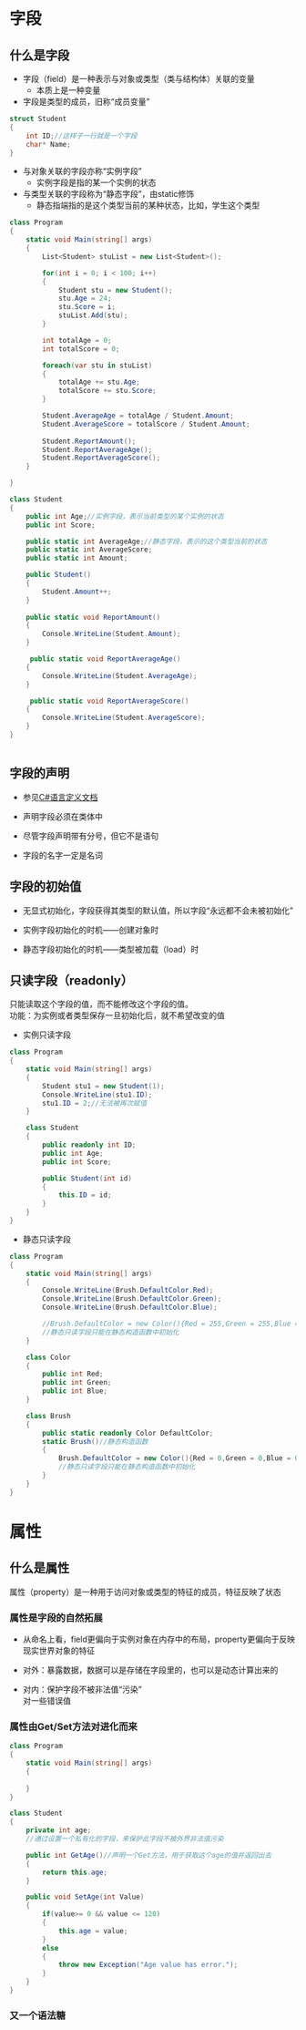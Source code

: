 # 字段  
## 什么是字段  
* 字段（field）是一种表示与对象或类型（类与结构体）关联的变量
    * 本质上是一种变量
* 字段是类型的成员，旧称“成员变量”
```c
struct Student
{
    int ID;//这样子一行就是一个字段
    char* Name;
}
```

* 与对象关联的字段亦称“实例字段”
    * 实例字段是指的某一个实例的状态
* 与类型关联的字段称为“静态字段”，由static修饰
    * 静态指端指的是这个类型当前的某种状态，比如，学生这个类型
```cs 
class Program
{
    static void Main(string[] args)
    {
        List<Student> stuList = new List<Student>();

        for(int i = 0; i < 100; i++)
        {
            Student stu = new Student();
            stu.Age = 24;
            stu.Score = i;
            stuList.Add(stu);
        }

        int totalAge = 0;
        int totalScore = 0;

        foreach(var stu in stuList)
        {
            totalAge += stu.Age;
            totalScore += stu.Score;
        }

        Student.AverageAge = totalAge / Student.Amount;
        Student.AverageScore = totalScore / Student.Amount;
        
        Student.ReportAmount();
        Student.ReportAverageAge();
        Student.ReportAverageScore();
    }

}

class Student
{
    public int Age;//实例字段，表示当前类型的某个实例的状态
    public int Score;

    public static int AverageAge;//静态字段，表示的这个类型当前的状态
    public static int AverageScore;
    public static int Amount;

    public Student()
    {
        Student.Amount++;
    }
    
    public static void ReportAmount()
    {
        Console.WriteLine(Student.Amount);
    }

     public static void ReportAverageAge()
    {
        Console.WriteLine(Student.AverageAge);
    }

     public static void ReportAverageScore()
    {
        Console.WriteLine(Student.AverageScore);
    }
}



```
## 字段的声明  
* 参见[C#语言定义文档](https://docs.microsoft.com/zh-cn/dotnet/csharp/programming-guide/classes-and-structs/fields)

* 声明字段必须在类体中

* 尽管字段声明带有分号，但它不是语句

* 字段的名字一定是名词

## 字段的初始值
* 无显式初始化，字段获得其类型的默认值，所以字段“永远都不会未被初始化”

* 实例字段初始化的时机——创建对象时

* 静态字段初始化的时机——类型被加载（load）时

## 只读字段（readonly）
只能读取这个字段的值，而不能修改这个字段的值。   
功能：为实例或者类型保存一旦初始化后，就不希望改变的值

* 实例只读字段
```cs
class Program
{
    static void Main(string[] args)
    {
        Student stu1 = new Student(1);
        Console.WriteLine(stu1.ID);
        stu1.ID = 2;//无法被再次赋值
    }

    class Student
    {
        public readonly int ID;
        public int Age;
        public int Score;

        public Student(int id)
        {
            this.ID = id;
        }
    }
}
```
* 静态只读字段
```cs
class Program
{
    static void Main(string[] args)
    {
        Console.WriteLine(Brush.DefaultColor.Red);
        Console.WriteLine(Brush.DefaultColor.Green);
        Console.WriteLine(Brush.DefaultColor.Blue);

        //Brush.DefaultColor = new Color(){Red = 255,Green = 255,Blue = 255};
        //静态只读字段只能在静态构造函数中初始化
    }

    class Color
    {
        public int Red;
        public int Green;
        public int Blue;
    }

    class Brush
    {
        public static readonly Color DefaultColor;
        static Brush()//静态构造函数
        {
            Brush.DefaultColor = new Color(){Red = 0,Green = 0,Blue = 0};
            //静态只读字段只能在静态构造函数中初始化
        }
    }
}
```
# 属性
## 什么是属性
属性（property）是一种用于访问对象或类型的特征的成员，特征反映了状态
### 属性是字段的自然拓展  
* 从命名上看，field更偏向于实例对象在内存中的布局，property更偏向于反映现实世界对象的特征  
* 对外：暴露数据，数据可以是存储在字段里的，也可以是动态计算出来的  

* 对内：保护字段不被非法值“污染”  
    对一些错误值
### 属性由Get/Set方法对进化而来
```cs
class Program
{
    static void Main(string[] args)
    {
        
    }
}

class Student
{
    private int age;
    //通过设置一个私有化的字段，来保护此字段不被外界非法值污染

    public int GetAge()//声明一个Get方法，用于获取这个age的值并返回出去
    {
        return this.age;
    }

    public void SetAge(int Value)
    {
        if(value>= 0 && value <= 120)
        {
            this.age = value;
        }
        else
        {
            throw new Exception("Age value has error.");
        }
    }
}
```
### 又一个语法糖